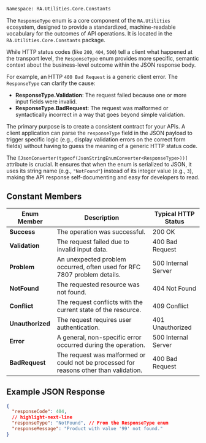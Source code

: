 ```bash
Namespace: RA.Utilities.Core.Constants
```

The `ResponseType` enum is a core component of the `RA.Utilities` ecosystem, designed to provide a standardized, machine-readable vocabulary for the outcomes of API operations.
It is located in the `RA.Utilities.Core.Constants` package.

While HTTP status codes (like `200`, `404`, `500`) tell a client what happened at the transport level, the `ResponseType` enum provides more specific, semantic context about the business-level outcome within the JSON response body.

For example, an HTTP `400 Bad Request` is a generic client error. The `ResponseType` can clarify the cause:

* **ResponseType.Validation**: The request failed because one or more input fields were invalid.
* **ResponseType.BadRequest**: The request was malformed or syntactically incorrect in a way that goes beyond simple validation.

The primary purpose is to create a consistent contract for your APIs. A client application can parse the `responseType` field in the JSON payload to trigger specific logic (e.g., display validation errors on the correct form fields) without having to guess the meaning of a generic HTTP status code.

The `[JsonConverter(typeof(JsonStringEnumConverter<ResponseType>))]` attribute is crucial.
It ensures that when the enum is serialized to JSON, it uses its string name (e.g., `"NotFound"`) instead of its integer value (e.g., `3`), making the API response self-documenting and easy for developers to read.

## Constant Members

| Enum Member      | Description                                                                 | Typical HTTP Status |
|------------------|-----------------------------------------------------------------------------|---------------------|
| **Success**      | The operation was successful.                                               | 200 OK              |
| **Validation**   | The request failed due to invalid input data.                               | 400 Bad Request     |
| **Problem**      | An unexpected problem occurred, often used for RFC 7807 problem details.    | 500 Internal Server |
| **NotFound**     | The requested resource was not found.                                       | 404 Not Found       |
| **Conflict**     | The request conflicts with the current state of the resource.               | 409 Conflict        |
| **Unauthorized** | The request requires user authentication.                                   | 401 Unauthorized    |
| **Error**        | A general, non-specific error occurred during the operation.                | 500 Internal Server |
| **BadRequest**   | The request was malformed or could not be processed for reasons other than validation. | 400 Bad Request     |

## Example JSON Response

```json showLineNumbers
{
  "responseCode": 404,
  // highlight-next-line
  "responseType": "NotFound", // From the ResponseType enum
  "responseMessage": "Product with value '99' not found."
}
```
